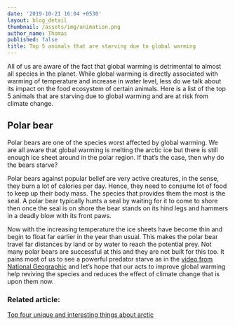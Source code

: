```yaml
---
date: '2019-10-21 16:04 +0530'
layout: blog_detail
thumbnail: /assets/img/animation.png
author_name: Thomas
published: false
title: Top 5 animals that are starving due to global warming
---
```


All of us are aware of the fact that global warming is detrimental to almost all species in the planet. While global warming is directly associated with warming of temperature and increase in water level, less do we talk about its impact on the food ecosystem of certain animals. Here is a list of the top 5 animals that are starving due to global warming and are at risk from climate change.

## Polar bear
Polar bears are one of the species worst affected by global warming. We are all aware that global warming is melting the arctic ice but there is still enough ice sheet around in the polar region. If that’s the case, then why do the bears starve?

 Polar bears against popular belief are very active creatures, in the sense, they burn a lot of calories per day. Hence, they need to consume lot of food to keep up their body mass. The species that provides them the most is the seal. A polar bear typically hunts a seal by waiting for it to come to shore then once the seal is on shore the bear stands on its hind legs and hammers in a deadly blow with its front paws.
 
 Now with the increasing temperature the ice sheets have become thin and begin to float far earlier in the year than usual. This makes the polar bear travel far distances by land or by water to reach the potential prey. Not many polar bears are successful at this and they are not built for this too. It pains most of us to see a powerful predator starve as in the [video from National Geographic](https://www.youtube.com/watch?v=_JhaVNJb3ag) and let’s hope that our acts to improve global warming help reviving the species and reduces the effect of climate change that is upon them now.
 
### Related article:
[Top four unique and interesting things about arctic](https://www.toknowisgood.com/2019/09/17/top-4-unique-and-interesting-things-about-the-arctic.html)

